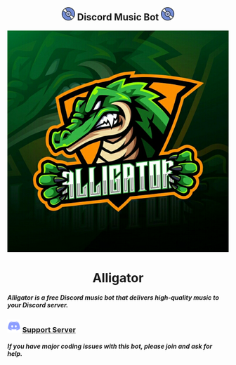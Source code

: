 <h2 align="center"><img src="./media/logo.gif" width="30px"> Discord Music Bot <img src="./media/logo.gif" width="30px"></h2>

<div align="center"> <img src="./media/banner.jpg"> </div>

<h1 align="center"> Alligator </h1>

##### Alligator is a free Discord music bot that delivers high-quality music to your Discord server.

### <img src="./media/discord.png" width="30px"> [Support Server](https://discord.gg/aDhVYEH) 
##### If you have major coding issues with this bot, please join and ask for help.
